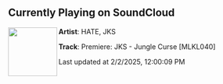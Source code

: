 ## Currently Playing on SoundCloud

[<img align="left" width="100" src="https://i1.sndcdn.com/artworks-UzsajTiy1GGuYp7v-h8ij6g-t500x500.jpg">](https://soundcloud.com/hate_music/premiere-jks-jungle-curse-mlkl040)

**Artist**: HATE, JKS 

**Track**: Premiere: JKS - Jungle Curse [MLKL040]

Last updated at 2/2/2025, 12:00:09 PM
